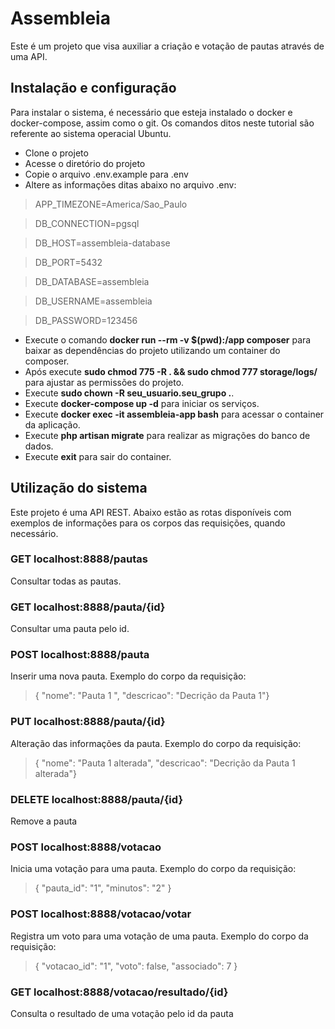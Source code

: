 # Assembleia

Este é um projeto que visa auxiliar a criação e votação de pautas através de uma API.

## Instalação e configuração

Para instalar o sistema, é necessário que esteja instalado o docker e docker-compose, assim como o git.
Os comandos ditos neste tutorial são referente ao sistema operacial Ubuntu.

- Clone o projeto
- Acesse o diretório do projeto
- Copie o arquivo .env.example para .env
- Altere as informações ditas abaixo no arquivo .env:

> APP_TIMEZONE=America/Sao_Paulo 

> DB_CONNECTION=pgsql

> DB_HOST=assembleia-database

> DB_PORT=5432

> DB_DATABASE=assembleia

> DB_USERNAME=assembleia

> DB_PASSWORD=123456

- Execute o comando **docker run --rm -v $(pwd):/app composer** para baixar as dependências do projeto utilizando um container do composer.
- Após execute **sudo chmod 775 -R . && sudo chmod 777 storage/logs/** para ajustar as permissões do projeto.
- Execute **sudo chown -R seu_usuario.seu_grupo .**.
- Execute **docker-compose up -d** para iniciar os serviços.
- Execute **docker exec -it assembleia-app bash** para acessar o container da aplicação.
- Execute **php artisan migrate** para realizar as migrações do banco de dados.
- Execute **exit** para sair do container.

## Utilização do sistema

Este projeto é uma API REST. Abaixo estão as rotas disponíveis com exemplos de informações para os corpos das requisições, quando necessário.

### **GET** localhost:8888/pautas
Consultar todas as pautas.

### **GET** localhost:8888/pauta/{id}
Consultar uma pauta pelo id.

### **POST** localhost:8888/pauta
Inserir uma nova pauta. Exemplo do corpo da requisição:
> {	"nome": "Pauta 1 ",	"descricao": "Decrição da Pauta 1"}

### **PUT** localhost:8888/pauta/{id}
Alteração das informações da pauta. Exemplo do corpo da requisição:
> {	"nome": "Pauta 1 alterada",	"descricao": "Decrição da Pauta 1 alterada"}

### **DELETE** localhost:8888/pauta/{id}
Remove a pauta

### **POST** localhost:8888/votacao
Inicia uma votação para uma pauta. Exemplo do corpo da requisição:
> { "pauta_id": "1", "minutos": "2" }

### **POST** localhost:8888/votacao/votar
Registra um voto para uma votação de uma pauta. Exemplo do corpo da requisição:
> { "votacao_id": "1", "voto": false, "associado": 7 }

### **GET** localhost:8888/votacao/resultado/{id}
Consulta o resultado de uma votação pelo id da pauta
